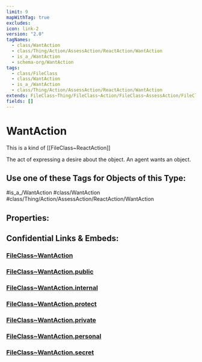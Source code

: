 ```yaml
---
limit: 9
mapWithTag: true
excludes: 
icon: link-2
version: "2.0"
tagNames:
  - class/WantAction
  - class/Thing/Action/AssessAction/ReactAction/WantAction
  - is_a_/WantAction
  - schema-org/WantAction
tags:
  - class/FileClass
  - class/WantAction
  - is_a_/WantAction
  - class/Thing/Action/AssessAction/ReactAction/WantAction
extends: FileClass~Thing/FileClass~Action/FileClass~AssessAction/FileClass~ReactAction
fields: []
---
```


# WantAction
This is a kind of [[FileClass~ReactAction]]

The act of expressing a desire about the object. An agent wants an object.


## Use one of these Tags for Objects of this Type:

#is_a_/WantAction
#class/WantAction
#class/Thing/Action/AssessAction/ReactAction/WantAction

## Properties:


## Confidential Links & Embeds: 

### [FileClass~WantAction](/_Standards/fileClass/FileClass~Thing/FileClass~Action/FileClass~AssessAction/FileClass~ReactAction/FileClass~WantAction.md) 

### [FileClass~WantAction.public](/_public/fileClass/FileClass~Thing/FileClass~Action/FileClass~AssessAction/FileClass~ReactAction/FileClass~WantAction.public.md) 

### [FileClass~WantAction.internal](/_internal/fileClass/FileClass~Thing/FileClass~Action/FileClass~AssessAction/FileClass~ReactAction/FileClass~WantAction.internal.md) 

### [FileClass~WantAction.protect](/_protect/fileClass/FileClass~Thing/FileClass~Action/FileClass~AssessAction/FileClass~ReactAction/FileClass~WantAction.protect.md) 

### [FileClass~WantAction.private](/_private/fileClass/FileClass~Thing/FileClass~Action/FileClass~AssessAction/FileClass~ReactAction/FileClass~WantAction.private.md) 

### [FileClass~WantAction.personal](/_personal/fileClass/FileClass~Thing/FileClass~Action/FileClass~AssessAction/FileClass~ReactAction/FileClass~WantAction.personal.md) 

### [FileClass~WantAction.secret](/_secret/fileClass/FileClass~Thing/FileClass~Action/FileClass~AssessAction/FileClass~ReactAction/FileClass~WantAction.secret.md)

